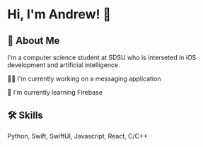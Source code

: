 
# Hi, I'm Andrew! 👋


## 🚀 About Me
I'm a computer science student at SDSU who is interseted in iOS development and artificial intelligence.


👩‍💻 I'm currently working on a messaging application

🧠 I'm currently learning Firebase


## 🛠 Skills
Python, Swift, SwiftUI, Javascript, React, C/C++
<!--
**andb00/andb00** is a ✨ _special_ ✨ repository because its `README.md` (this file) appears on your GitHub profile.

Here are some ideas to get you started:

- 🔭 I’m currently working on ...
- 🌱 I’m currently learning ...
- 👯 I’m looking to collaborate on ...
- 🤔 I’m looking for help with ...
- 💬 Ask me about ...
- 📫 How to reach me: ...
- 😄 Pronouns: ...
- ⚡ Fun fact: ...
-->
